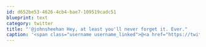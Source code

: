 ```yaml
---
id: d652be53-4626-4cb4-bae7-109519cadc51
blueprint: text
category: twitter
title: "'@johnsheehan Hey, at least you'll never forget it. Ever."
caption: '<span class="username username_linked">@<a href="https://twitter.com/johnsheehan" title="John Sheehan Was Here">johnsheehan</a></span> Hey, at least you''ll never forget it. Ever.'
---
```

